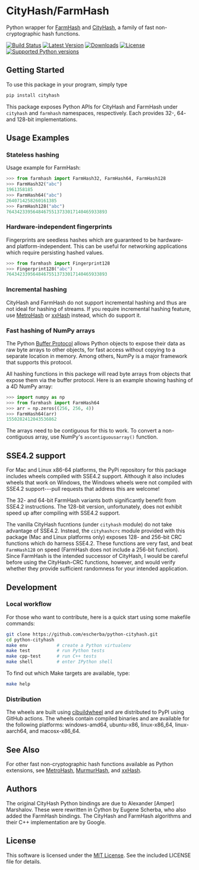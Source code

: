 # CityHash/FarmHash

Python wrapper for [FarmHash](https://github.com/google/farmhash) and
[CityHash](https://github.com/google/cityhash), a family of fast
non-cryptographic hash functions.

[![Build
Status](https://github.com/escherba/python-cityhash/actions/workflows/build.yml/badge.svg?branch=master)](https://github.com/escherba/python-cityhash/actions/workflows/build.yml)
[![Latest
Version](https://img.shields.io/pypi/v/cityhash.svg)](https://pypi.python.org/pypi/cityhash)
[![Downloads](https://img.shields.io/pypi/dm/cityhash.svg)](https://pypistats.org/packages/cityhash)
[![License](https://img.shields.io/pypi/l/cityhash.svg)](https://opensource.org/licenses/mit-license)
[![Supported Python
versions](https://img.shields.io/pypi/pyversions/cityhash.svg)](https://pypi.python.org/pypi/cityhash)

## Getting Started

To use this package in your program, simply type

``` bash
pip install cityhash
```

This package exposes Python APIs for CityHash and FarmHash under `cityhash` and
`farmhash` namespaces, respectively. Each provides 32-, 64- and 128-bit
implementations.

## Usage Examples

### Stateless hashing

Usage example for FarmHash:

``` python
>>> from farmhash import FarmHash32, FarmHash64, FarmHash128
>>> FarmHash32("abc")
1961358185
>>> FarmHash64("abc")
2640714258260161385
>>> FarmHash128("abc")
76434233956484675513733017140465933893

```

### Hardware-independent fingerprints

Fingerprints are seedless hashes which are guaranteed to be hardware- and
platform-independent. This can be useful for networking applications which
require persisting hashed values.

``` python
>>> from farmhash import Fingerprint128
>>> Fingerprint128("abc")
76434233956484675513733017140465933893

```

### Incremental hashing

CityHash and FarmHash do not support incremental hashing and thus are not ideal
for hashing of streams. If you require incremental hashing feature, use
[MetroHash](https://github.com/escherba/python-metrohash) or
[xxHash](https://github.com/ifduyue/python-xxhash) instead, which do support
it.

### Fast hashing of NumPy arrays

The Python [Buffer Protocol](https://docs.python.org/3/c-api/buffer.html)
allows Python objects to expose their data as raw byte arrays to other objects,
for fast access without copying to a separate location in memory. Among others,
NumPy is a major framework that supports this protocol.

All hashing functions in this packege will read byte arrays from objects that
expose them via the buffer protocol. Here is an example showing hashing of a 4D
NumPy array:

``` python
>>> import numpy as np
>>> from farmhash import FarmHash64
>>> arr = np.zeros((256, 256, 4))
>>> FarmHash64(arr)
1550282412043536862

```

The arrays need to be contiguous for this to work. To convert a non-contiguous
array, use NumPy's `ascontiguousarray()` function.

## SSE4.2 support

For Mac and Linux x86-64 platforms, the PyPi repository for this package
includes wheels compiled with SSE4.2 support. Although it also includes wheels
that work on Windows, the Windows wheels were not compiled with SSE4.2
support---pull requests that address this are welcome!

The 32- and 64-bit FarmHash variants both significantly benefit from SSE4.2
instructions. The 128-bit version, unfortunately, does not exhibit speed up
after compiling with SSE4.2 support.

The vanilla CityHash fucntions (under `cityhash` module) do not take advantage
of SSE4.2. Instead, the `cityhashcrc` module provided with this package (Mac
and Linux platforms only) exposes 128- and 256-bit CRC functions which do
harness SSE4.2. These functions are very fast, and beat `FarmHash128` on speed
(FarmHash does not include a 256-bit function). Since FarmHash is the intended
successor of CityHash, I would be careful before using the CityHash-CRC
functions, however, and would verify whether they provide sufficient randomness
for your intended application.

## Development

### Local workflow

For those who want to contribute, here is a quick start using some makefile
commands:

``` bash
git clone https://github.com/escherba/python-cityhash.git
cd python-cityhash
make env           # create a Python virtualenv
make test          # run Python tests
make cpp-test      # run C++ tests
make shell         # enter IPython shell
```

To find out which Make targets are available, type:

``` bash
make help
```

### Distribution

The wheels are built using [cibuildwheel](https://cibuildwheel.readthedocs.io/)
and are distributed to PyPI using GitHub actions. The wheels contain compiled
binaries and are available for the following platforms: windows-amd64,
ubuntu-x86, linux-x86\_64, linux-aarch64, and macosx-x86\_64.

## See Also

For other fast non-cryptographic hash functions available as Python extensions,
see [MetroHash](https://github.com/escherba/python-metrohash),
[MurmurHash](https://github.com/hajimes/mmh3), and
[xxHash](https://github.com/ifduyue/python-xxhash).

## Authors

The original CityHash Python bindings are due to Alexander \[Amper\] Marshalov.
These were rewritten in Cython by Eugene Scherba, who also added the FarmHash
bindings. The CityHash and FarmHash algorithms and their C++ implementation are
by Google.

## License

This software is licensed under the [MIT
License](http://www.opensource.org/licenses/mit-license). See the included
LICENSE file for details.
